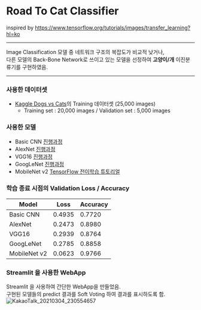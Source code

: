 # Road To Cat Classifier
inspired by https://www.tensorflow.org/tutorials/images/transfer_learning?hl=ko
***
Image Classification 모델 중 네트워크 구조의 복잡도가 비교적 낮거나,  
다른 모델의 Back-Bone Network로 쓰이고 있는 모델을 선정하여 **고양이/개** 이진분류기를 구현하였음.
***

### 사용한 데이터셋
* [Kaggle Dogs vs Cats](https://www.kaggle.com/c/dogs-vs-cats/data)의 Training 데이터셋 (25,000 images)
  * Training set : 20,000 images / Validation set : 5,000 images 
### 사용한 모델  
* Basic CNN [진행과정](https://github.com/dalgakfoots/Road_To_Cat_Classifier/blob/main/Basic%20CNN/Basic%20CNN.md)
* AlexNet [진행과정](https://github.com/dalgakfoots/Road_To_Cat_Classifier/blob/main/AlexNet/AlexNet.md)
* VGG16 [진행과정](https://github.com/dalgakfoots/Road_To_Cat_Classifier/blob/main/VGG16/VGG16%2Cmd)
* GoogLeNet [진행과정](https://github.com/dalgakfoots/Road_To_Cat_Classifier/blob/main/GoogLeNet/GoogLeNet.md)
* MobileNet v2 [TensorFlow 전이학습 튜토리얼](https://www.tensorflow.org/tutorials/images/transfer_learning?hl=ko)
### 학습 종료 시점의 Validation Loss / Accuracy
Model | Loss | Accuracy
------|------|------
Basic CNN | 0.4935 | 0.7720
AlexNet | 0.2473 | 0.8980
VGG16 | 0.2939 | 0.8764
GoogLeNet | 0.2785 | 0.8858
MobileNet v2 | 0.0623 | 0.9766
### Streamlit 을 사용한 WebApp
Streamlit 을 사용하여 간단한 WebApp을 만들었음.  
구현된 모델들의 predict 결과를 Soft Voting 하여 결과를 표시하도록 함.  
![KakaoTalk_20210304_230554657](https://user-images.githubusercontent.com/77476939/110071828-184fae00-7dc0-11eb-87fd-fb618c0d95ff.png)
